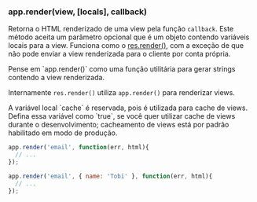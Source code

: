 <h3 id='app.render'>app.render(view, [locals], callback)</h3>

Retorna o HTML renderizado de uma view pela função `callback`. Este método aceita um parâmetro opcional que é um objeto contendo variáveis locais para a view. Funciona como o [res.render()](#res.render), com a exceção de que não pode enviar a view renderizada para o cliente por conta própria.

<div class="doc-box doc-info" markdown="1">
Pense em `app.render()` como uma função utilitária para gerar strings contendo a view renderizada.

Internamente `res.render()` utiliza `app.render()` para renderizar views.
</div>

<div class="doc-box doc-notice" markdown="1">
A variável local `cache` é reservada, pois é utilizada para cache de views. Defina essa variável como `true`, se você quer utilizar cache de views durante o desenvolvimento; cacheamento de views está por padrão habilitado em modo de produção.

</div>

~~~js
app.render('email', function(err, html){
  // ...
});

app.render('email', { name: 'Tobi' }, function(err, html){
  // ...
});
~~~
